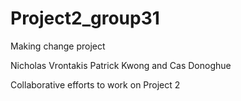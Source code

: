 # Project2_group31
Making change project

Nicholas Vrontakis Patrick Kwong and Cas Donoghue 

Collaborative efforts to work on Project 2 
